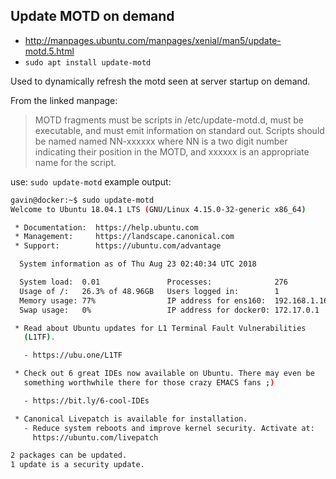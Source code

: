 ## Update MOTD on demand
- http://manpages.ubuntu.com/manpages/xenial/man5/update-motd.5.html
- `sudo apt install update-motd`

Used to dynamically refresh the motd seen at server startup on demand.

From the linked manpage:
> MOTD  fragments  must  be scripts in /etc/update-motd.d, must be executable, and must emit information on standard out.
Scripts should be named named NN-xxxxxx where NN is a two digit number indicating their position in the MOTD, and xxxxxx is an appropriate name for the script.

use:
`sudo update-motd`
example output:
```bash
gavin@docker:~$ sudo update-motd
Welcome to Ubuntu 18.04.1 LTS (GNU/Linux 4.15.0-32-generic x86_64)

 * Documentation:  https://help.ubuntu.com
 * Management:     https://landscape.canonical.com
 * Support:        https://ubuntu.com/advantage

  System information as of Thu Aug 23 02:40:34 UTC 2018

  System load:  0.01               Processes:              276
  Usage of /:   26.3% of 48.96GB   Users logged in:        1
  Memory usage: 77%                IP address for ens160:  192.168.1.166
  Swap usage:   0%                 IP address for docker0: 172.17.0.1

 * Read about Ubuntu updates for L1 Terminal Fault Vulnerabilities
   (L1TF).

   - https://ubu.one/L1TF

 * Check out 6 great IDEs now available on Ubuntu. There may even be
   something worthwhile there for those crazy EMACS fans ;)

   - https://bit.ly/6-cool-IDEs

 * Canonical Livepatch is available for installation.
   - Reduce system reboots and improve kernel security. Activate at:
     https://ubuntu.com/livepatch

2 packages can be updated.
1 update is a security update.
```
